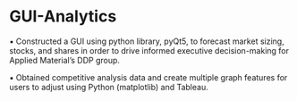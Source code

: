 # GUI-Analytics
▪ Constructed a GUI using python library, pyQt5, to forecast market sizing, stocks, and shares in order to drive informed executive decision-making for Applied Material’s DDP group.

▪ Obtained competitive analysis data and create multiple graph features for users to adjust using Python (matplotlib) and Tableau.
